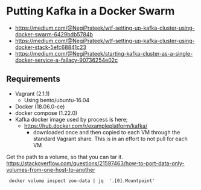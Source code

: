 # Putting Kafka in a Docker Swarm

- <https://medium.com/@NegiPrateek/wtf-setting-up-kafka-cluster-using-docker-swarm-6429bdb5784b>
- <https://medium.com/@NegiPrateek/wtf-setting-up-kafka-cluster-using-docker-stack-5efc68841c23>
- <https://medium.com/@NegiPrateek/starting-kafka-cluster-as-a-single-docker-service-a-fallacy-90736254e02c>

## Requirements

- Vagrant (2.1.1)
  - Using bento/ubuntu-16.04
- Docker (18.06.0-ce)
- docker compose (1.22.0)
- Kafka docker image used by process is here;
  - <https://hub.docker.com/r/exampleplatform/kafka/>
    - downloaded once and then copied to each VM through the standard Vagrant share. This is in an effort to not pull for each VM

Get the path to a volume, so that you can tar it.
<https://stackoverflow.com/questions/21597463/how-to-port-data-only-volumes-from-one-host-to-another>


``` shell
 docker volume inspect zoo-data | jq  '.[0].Mountpoint'
```
